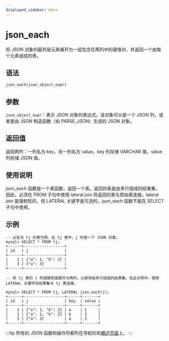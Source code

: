 ```yaml
---
displayed_sidebar: docs
---
```


# json_each

将 JSON 对象的最外层元素展开为一组包含在两列中的键值对，并返回一个由每个元素组成的表。

## 语法

```Haskell
json_each(json_object_expr)
```

## 参数

`json_object_expr`：表示 JSON 对象的表达式。该对象可以是一个 JSON 列，或者是由 JSON 构造函数（如 PARSE_JSON）生成的 JSON 对象。

## 返回值

返回两列：一列名为 key，另一列名为 value。key 列存储 VARCHAR 值，value 列存储 JSON 值。

## 使用说明

json_each 函数是一个表函数，返回一个表。返回的表是由多行组成的结果集。因此，必须在 FROM 子句中使用 lateral join 将返回的表与原始表连接。lateral join 是强制性的，但 LATERAL 关键字是可选的。json_each 函数不能在 SELECT 子句中使用。

## 示例

```plaintext
-- 以名为 tj 的表为例。在 tj 表中，j 列是一个 JSON 对象。
mysql> SELECT * FROM tj;
+------+------------------+
| id   | j                |
+------+------------------+
|    1 | {"a": 1, "b": 2} |
|    3 | {"a": 3}         |
+------+------------------+

-- 将 tj 表的 j 列按键和值展开为两列，以获得由多行组成的结果集。在此示例中，使用 LATERAL 关键字将结果集与 tj 表连接。

mysql> SELECT * FROM tj, LATERAL json_each(j);
+------+------------------+------+-------+
| id   | j                | key  | value |
+------+------------------+------+-------+
|    1 | {"a": 1, "b": 2} | a    | 1     |
|    1 | {"a": 1, "b": 2} | b    | 2     |
|    3 | {"a": 3}         | a    | 3     |
+------+------------------+------+-------+
```

:::tip
所有的 JSON 函数和操作符都列在导航栏和[概述页面](../overview-of-json-functions-and-operators.md)上。
:::